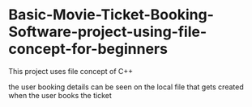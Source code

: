 # Basic-Movie-Ticket-Booking-Software-project-using-file-concept-for-beginners





This project uses file concept of C++

the user booking details can be seen on the local file that gets created when the user books the ticket


